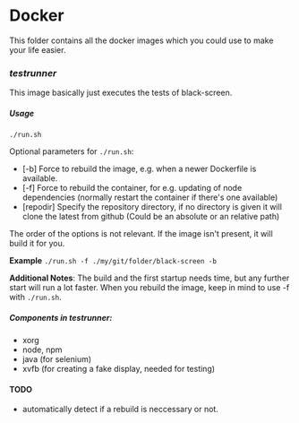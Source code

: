 # Docker

This folder contains all the docker images which you could use to make your life easier.

### *testrunner*
This image basically just executes the tests of black-screen.

##### Usage

`./run.sh`

Optional parameters for `./run.sh`:
- [-b] Force to rebuild the image, e.g. when a newer Dockerfile is available.
- [-f]  Force to rebuild the container, for e.g. updating of node dependencies (normally restart the container if there's one available)
- [repodir] Specify the repository directory, if no directory is given it will clone the latest from github (Could be an absolute or an relative path)

The order of the options is not relevant. If the image isn't present, it will build it for you.

**Example**
`./run.sh -f ./my/git/folder/black-screen -b`



**Additional Notes**:
The build and the first startup needs time, but any further start will run a lot faster. When you rebuild the image, keep in mind to use -f with `./run.sh`.


##### Components in *testrunner*:
- xorg
- node, npm
- java (for selenium)
- xvfb (for creating a fake display, needed for testing)

#### TODO
- automatically detect if a rebuild is neccessary or not.
